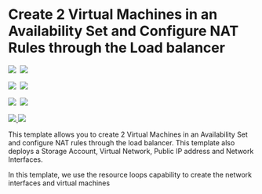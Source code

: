 # Create 2 Virtual Machines in an Availability Set and Configure NAT Rules through the Load balancer

<IMG SRC="https://azbotstorage.blob.core.windows.net/badges/201-2-vms-loadbalancer-natrules/PublicLastTestDate.svg" />&nbsp;
<IMG SRC="https://azbotstorage.blob.core.windows.net/badges/201-2-vms-loadbalancer-natrules/PublicDeployment.svg" />&nbsp;

<IMG SRC="https://azbotstorage.blob.core.windows.net/badges/201-2-vms-loadbalancer-natrules/FairfaxLastTestDate.svg" />&nbsp;
<IMG SRC="https://azbotstorage.blob.core.windows.net/badges/201-2-vms-loadbalancer-natrules/FairfaxDeployment.svg" />&nbsp;

<IMG SRC="https://azbotstorage.blob.core.windows.net/badges/201-2-vms-loadbalancer-natrules/BestPracticeResult.svg" />&nbsp;
<IMG SRC="https://azbotstorage.blob.core.windows.net/badges/201-2-vms-loadbalancer-natrules/CredScanResult.svg" />&nbsp;

<a href="https://portal.azure.com/#create/Microsoft.Template/uri/https%3A%2F%2Fraw.githubusercontent.com%2FAzure%2Fazure-quickstart-templates%2Fmaster%2F201-2-vms-loadbalancer-natrules%2Fazuredeploy.json" target="_blank">
    <img src="http://azuredeploy.net/deploybutton.png"/>
</a>
<a href="http://armviz.io/#/?load=https%3A%2F%2Fraw.githubusercontent.com%2FAzure%2Fazure-quickstart-templates%2Fmaster%2F201-2-vms-loadbalancer-natrules%2Fazuredeploy.json" target="_blank">
    <img src="http://armviz.io/visualizebutton.png"/>
</a>

This template allows you to create 2 Virtual Machines in an Availability Set and configure NAT rules through the load balancer. This template also deploys a Storage Account, Virtual Network, Public IP address and Network Interfaces.

In this template, we use the resource loops capability to create the network interfaces and virtual machines
